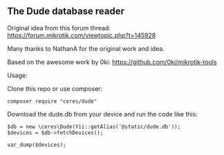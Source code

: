 ## The Dude database reader

Original idea from this forum thread: https://forum.mikrotik.com/viewtopic.php?t=145928

Many thanks to NathanA for the original work and idea.

Based on the awesome work by 0ki: https://github.com/0ki/mikrotik-tools

Usage:

Clone this repo or use composer:
    
`composer require "ceres/dude"`

Download the dude.db from your device and run the code like this:

    $db = new \ceres\Dude(Yii::getAlias('@static/dude.db'));
    $devices = $db->fetchDevices();

    var_dump($devices);
